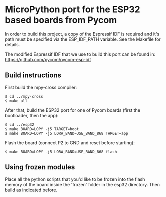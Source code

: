 MicroPython port for the ESP32 based boards from Pycom
======================================================

In order to build this project, a copy of the Espressif IDF is required and it's
path must be specified via the ESP_IDF_PATH variable. See the Makefile for details.

The modified Espressif IDF that we use to build this port can be found in:
https://github.com/pycom/pycom-esp-idf

Build instructions
------------------

First build the mpy-cross compiler:

    $ cd ../mpy-cross
    $ make all

After that, build the ESP32 port for one of Pycom boards (first the bootloader, then the app):

    $ cd ../esp32
    $ make BOARD=LOPY -j5 TARGET=boot
    $ make BOARD=LOPY -j5 LORA_BAND=USE_BAND_868 TARGET=app

Flash the board (connect P2 to GND and reset before starting):

    $ make BOARD=LOPY -j5 LORA_BAND=USE_BAND_868 flash

Using frozen modules
--------------------

Place all the python scripts that you'd like to be frozen into the flash memory of the board inside
the 'frozen' folder in the esp32 directory. Then build as indicated before.
